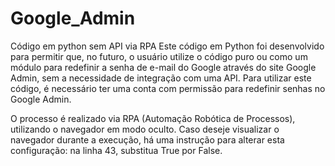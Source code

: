 # Google_Admin
Código em python sem API via RPA
Este código em Python foi desenvolvido para permitir que, no futuro, o usuário utilize o código puro ou como um módulo para redefinir a senha de e-mail do Google através do site Google Admin, sem a necessidade de integração com uma API. Para utilizar este código, é necessário ter uma conta com permissão para redefinir senhas no Google Admin.

O processo é realizado via RPA (Automação Robótica de Processos), utilizando o navegador em modo oculto. Caso deseje visualizar o navegador durante a execução, há uma instrução para alterar esta configuração: na linha 43, substitua True por False.

